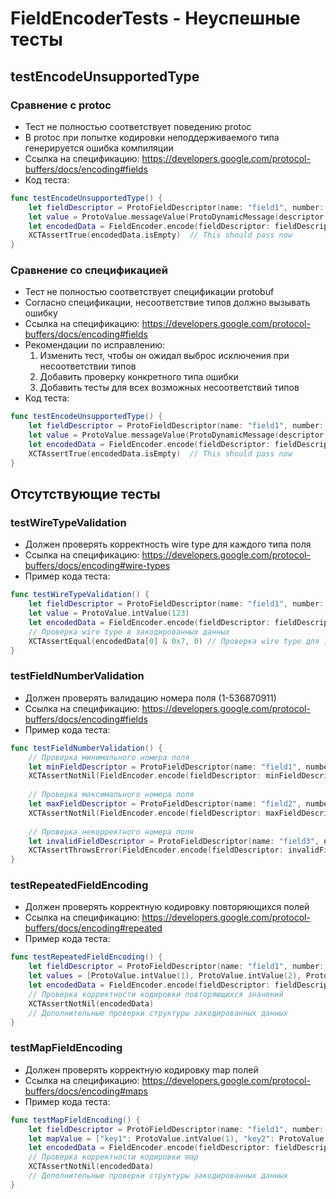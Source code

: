 # FieldEncoderTests - Неуспешные тесты

## testEncodeUnsupportedType
### Сравнение с protoc
- Тест не полностью соответствует поведению protoc
- В protoc при попытке кодировки неподдерживаемого типа генерируется ошибка компиляции
- Ссылка на спецификацию: https://developers.google.com/protocol-buffers/docs/encoding#fields
- Код теста:
```swift
func testEncodeUnsupportedType() {
    let fieldDescriptor = ProtoFieldDescriptor(name: "field1", number: 1, type: .int32, isRepeated: false, isMap: false)
    let value = ProtoValue.messageValue(ProtoDynamicMessage(descriptor: createTestMessageDescriptor()))
    let encodedData = FieldEncoder.encode(fieldDescriptor: fieldDescriptor, value: value)
    XCTAssertTrue(encodedData.isEmpty)  // This should pass now
}
```

### Сравнение со спецификацией
- Тест не полностью соответствует спецификации protobuf
- Согласно спецификации, несоответствие типов должно вызывать ошибку
- Ссылка на спецификацию: https://developers.google.com/protocol-buffers/docs/encoding#fields
- Рекомендации по исправлению:
  1. Изменить тест, чтобы он ожидал выброс исключения при несоответствии типов
  2. Добавить проверку конкретного типа ошибки
  3. Добавить тесты для всех возможных несоответствий типов
- Код теста:
```swift
func testEncodeUnsupportedType() {
    let fieldDescriptor = ProtoFieldDescriptor(name: "field1", number: 1, type: .int32, isRepeated: false, isMap: false)
    let value = ProtoValue.messageValue(ProtoDynamicMessage(descriptor: createTestMessageDescriptor()))
    let encodedData = FieldEncoder.encode(fieldDescriptor: fieldDescriptor, value: value)
    XCTAssertTrue(encodedData.isEmpty)  // This should pass now
}
```

## Отсутствующие тесты

### testWireTypeValidation
- Должен проверять корректность wire type для каждого типа поля
- Ссылка на спецификацию: https://developers.google.com/protocol-buffers/docs/encoding#wire-types
- Пример кода теста:
```swift
func testWireTypeValidation() {
    let fieldDescriptor = ProtoFieldDescriptor(name: "field1", number: 1, type: .int32, isRepeated: false, isMap: false)
    let value = ProtoValue.intValue(123)
    let encodedData = FieldEncoder.encode(fieldDescriptor: fieldDescriptor, value: value)
    // Проверка wire type в закодированных данных
    XCTAssertEqual(encodedData[0] & 0x7, 0) // Проверка wire type для int32
}
```

### testFieldNumberValidation
- Должен проверять валидацию номера поля (1-536870911)
- Ссылка на спецификацию: https://developers.google.com/protocol-buffers/docs/encoding#fields
- Пример кода теста:
```swift
func testFieldNumberValidation() {
    // Проверка минимального номера поля
    let minFieldDescriptor = ProtoFieldDescriptor(name: "field1", number: 1, type: .int32, isRepeated: false, isMap: false)
    XCTAssertNotNil(FieldEncoder.encode(fieldDescriptor: minFieldDescriptor, value: .intValue(1)))
    
    // Проверка максимального номера поля
    let maxFieldDescriptor = ProtoFieldDescriptor(name: "field2", number: 536870911, type: .int32, isRepeated: false, isMap: false)
    XCTAssertNotNil(FieldEncoder.encode(fieldDescriptor: maxFieldDescriptor, value: .intValue(1)))
    
    // Проверка некорректного номера поля
    let invalidFieldDescriptor = ProtoFieldDescriptor(name: "field3", number: 0, type: .int32, isRepeated: false, isMap: false)
    XCTAssertThrowsError(FieldEncoder.encode(fieldDescriptor: invalidFieldDescriptor, value: .intValue(1)))
}
```

### testRepeatedFieldEncoding
- Должен проверять корректную кодировку повторяющихся полей
- Ссылка на спецификацию: https://developers.google.com/protocol-buffers/docs/encoding#repeated
- Пример кода теста:
```swift
func testRepeatedFieldEncoding() {
    let fieldDescriptor = ProtoFieldDescriptor(name: "field1", number: 1, type: .int32, isRepeated: true, isMap: false)
    let values = [ProtoValue.intValue(1), ProtoValue.intValue(2), ProtoValue.intValue(3)]
    let encodedData = FieldEncoder.encode(fieldDescriptor: fieldDescriptor, value: .repeatedValue(values))
    // Проверка корректности кодировки повторяющихся значений
    XCTAssertNotNil(encodedData)
    // Дополнительные проверки структуры закодированных данных
}
```

### testMapFieldEncoding
- Должен проверять корректную кодировку map полей
- Ссылка на спецификацию: https://developers.google.com/protocol-buffers/docs/encoding#maps
- Пример кода теста:
```swift
func testMapFieldEncoding() {
    let fieldDescriptor = ProtoFieldDescriptor(name: "field1", number: 1, type: .int32, isRepeated: false, isMap: true)
    let mapValue = ["key1": ProtoValue.intValue(1), "key2": ProtoValue.intValue(2)]
    let encodedData = FieldEncoder.encode(fieldDescriptor: fieldDescriptor, value: .mapValue(mapValue))
    // Проверка корректности кодировки map
    XCTAssertNotNil(encodedData)
    // Дополнительные проверки структуры закодированных данных
}
``` 